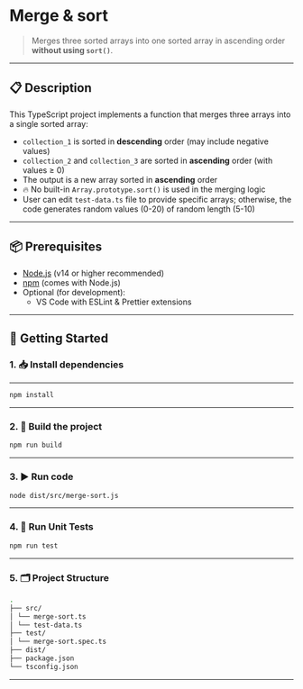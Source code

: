 # Merge & sort

> Merges three sorted arrays into one sorted array in ascending order **without using `sort()`**.

---

## 📋 Description

This TypeScript project implements a function that merges three arrays into a single sorted array:

- `collection_1` is sorted in **descending** order (may include negative values)
- `collection_2` and `collection_3` are sorted in **ascending** order (with values ≥ 0)
- The output is a new array sorted in **ascending** order
- 🔥 No built-in `Array.prototype.sort()` is used in the merging logic
- User can edit `test-data.ts` file to provide specific arrays; otherwise, the code generates random values (0-20) of random length (5-10)

---

## 📦 Prerequisites

- [Node.js](https://nodejs.org/) (v14 or higher recommended)
- [npm](https://www.npmjs.com/) (comes with Node.js)
- Optional (for development):
  - VS Code with ESLint & Prettier extensions

---

## 🚀 Getting Started

### 1. 📥 Install dependencies

---

```bash
npm install
```

---

### 2. 🔨 Build the project

```bash
npm run build
```

---

### 3. ▶️ Run code

```bash
node dist/src/merge-sort.js
```

---

### 4. 🧪 Run Unit Tests

```bash
npm run test
```

---

### 5. 🗂 Project Structure
```bash
.
├── src/
│ └── merge-sort.ts
│ └── test-data.ts
├── test/
│ └── merge-sort.spec.ts
├── dist/
├── package.json
└── tsconfig.json
```
---
